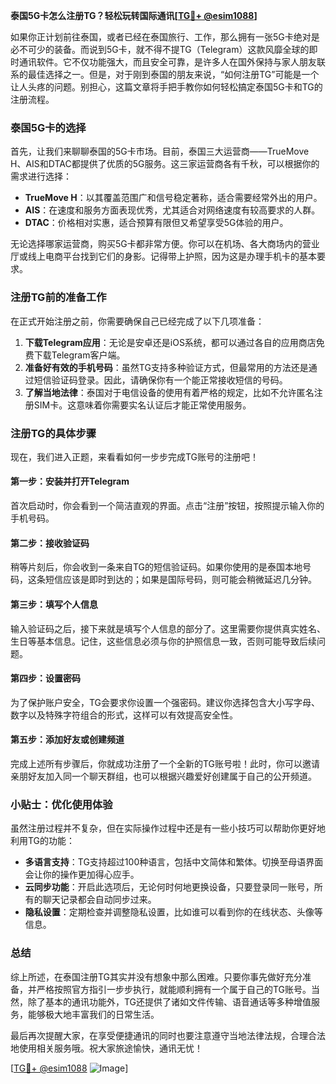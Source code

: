 **泰国5G卡怎么注册TG？轻松玩转国际通讯[[TG💪+ @esim1088](https://t.me/s/esim1088)]**

如果你正计划前往泰国，或者已经在泰国旅行、工作，那么拥有一张5G卡绝对是必不可少的装备。而说到5G卡，就不得不提TG（Telegram）这款风靡全球的即时通讯软件。它不仅功能强大，而且安全可靠，是许多人在国外保持与家人朋友联系的最佳选择之一。但是，对于刚到泰国的朋友来说，“如何注册TG”可能是一个让人头疼的问题。别担心，这篇文章将手把手教你如何轻松搞定泰国5G卡和TG的注册流程。

### 泰国5G卡的选择

首先，让我们来聊聊泰国的5G卡市场。目前，泰国三大运营商——TrueMove H、AIS和DTAC都提供了优质的5G服务。这三家运营商各有千秋，可以根据你的需求进行选择：

- **TrueMove H**：以其覆盖范围广和信号稳定著称，适合需要经常外出的用户。
- **AIS**：在速度和服务方面表现优秀，尤其适合对网络速度有较高要求的人群。
- **DTAC**：价格相对实惠，适合预算有限但又希望享受5G体验的用户。

无论选择哪家运营商，购买5G卡都非常方便。你可以在机场、各大商场内的营业厅或线上电商平台找到它们的身影。记得带上护照，因为这是办理手机卡的基本要求。

### 注册TG前的准备工作

在正式开始注册之前，你需要确保自己已经完成了以下几项准备：

1. **下载Telegram应用**：无论是安卓还是iOS系统，都可以通过各自的应用商店免费下载Telegram客户端。
2. **准备好有效的手机号码**：虽然TG支持多种验证方式，但最常用的方法还是通过短信验证码登录。因此，请确保你有一个能正常接收短信的号码。
3. **了解当地法律**：泰国对于电信设备的使用有着严格的规定，比如不允许匿名注册SIM卡。这意味着你需要实名认证后才能正常使用服务。

### 注册TG的具体步骤

现在，我们进入正题，来看看如何一步步完成TG账号的注册吧！

#### 第一步：安装并打开Telegram
首次启动时，你会看到一个简洁直观的界面。点击“注册”按钮，按照提示输入你的手机号码。

#### 第二步：接收验证码
稍等片刻后，你会收到一条来自TG的短信验证码。如果你使用的是泰国本地号码，这条短信应该是即时到达的；如果是国际号码，则可能会稍微延迟几分钟。

#### 第三步：填写个人信息
输入验证码之后，接下来就是填写个人信息的部分了。这里需要你提供真实姓名、生日等基本信息。记住，这些信息必须与你的护照信息一致，否则可能导致后续问题。

#### 第四步：设置密码
为了保护账户安全，TG会要求你设置一个强密码。建议你选择包含大小写字母、数字以及特殊字符组合的形式，这样可以有效提高安全性。

#### 第五步：添加好友或创建频道
完成上述所有步骤后，你就成功注册了一个全新的TG账号啦！此时，你可以邀请亲朋好友加入同一个聊天群组，也可以根据兴趣爱好创建属于自己的公开频道。

### 小贴士：优化使用体验

虽然注册过程并不复杂，但在实际操作过程中还是有一些小技巧可以帮助你更好地利用TG的功能：

- **多语言支持**：TG支持超过100种语言，包括中文简体和繁体。切换至母语界面会让你的操作更加得心应手。
- **云同步功能**：开启此选项后，无论何时何地更换设备，只要登录同一账号，所有的聊天记录都会自动同步过来。
- **隐私设置**：定期检查并调整隐私设置，比如谁可以看到你的在线状态、头像等信息。

### 总结

综上所述，在泰国注册TG其实并没有想象中那么困难。只要你事先做好充分准备，并严格按照官方指引一步步执行，就能顺利拥有一个属于自己的TG账号。当然，除了基本的通讯功能外，TG还提供了诸如文件传输、语音通话等多种增值服务，能够极大地丰富我们的日常生活。

最后再次提醒大家，在享受便捷通讯的同时也要注意遵守当地法律法规，合理合法地使用相关服务哦。祝大家旅途愉快，通讯无忧！

[[TG💪+ @esim1088](https://t.me/s/esim1088) ![Image](https://i.postimg.cc/4NQfJmqS/Snipaste-2025-05-13-00-14-12.png)]